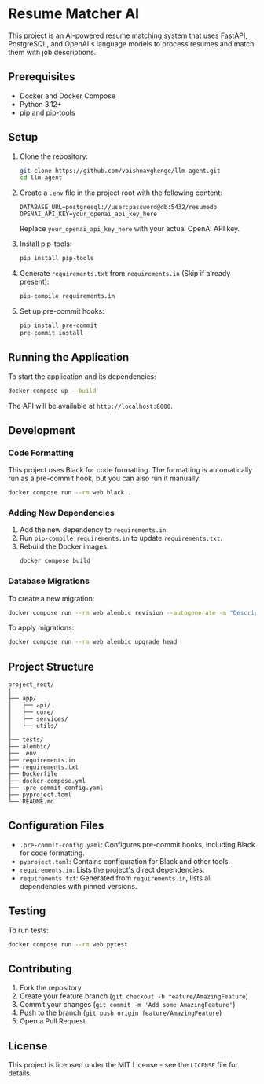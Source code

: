 # Resume Matcher AI

This project is an AI-powered resume matching system that uses FastAPI, PostgreSQL, and OpenAI's language models to process resumes and match them with job descriptions.

## Prerequisites

- Docker and Docker Compose
- Python 3.12+
- pip and pip-tools

## Setup

1. Clone the repository:
   ```bash
   git clone https://github.com/vaishnavghenge/llm-agent.git
   cd llm-agent
   ```

2. Create a `.env` file in the project root with the following content:
   ```
   DATABASE_URL=postgresql://user:password@db:5432/resumedb
   OPENAI_API_KEY=your_openai_api_key_here
   ```
   Replace `your_openai_api_key_here` with your actual OpenAI API key.

3. Install pip-tools:
   ```bash
   pip install pip-tools
   ```

4. Generate `requirements.txt` from `requirements.in` (Skip if already present):
   ```bash
   pip-compile requirements.in
   ```

5. Set up pre-commit hooks:
   ```bash
   pip install pre-commit
   pre-commit install
   ```

## Running the Application

To start the application and its dependencies:

```bash
docker compose up --build
```

The API will be available at `http://localhost:8000`.

## Development

### Code Formatting

This project uses Black for code formatting. The formatting is automatically run as a pre-commit hook, but you can also run it manually:

```bash
docker compose run --rm web black .
```

### Adding New Dependencies

1. Add the new dependency to `requirements.in`.
2. Run `pip-compile requirements.in` to update `requirements.txt`.
3. Rebuild the Docker images:
   ```bash
   docker compose build
   ```

### Database Migrations

To create a new migration:

```bash
docker compose run --rm web alembic revision --autogenerate -m "Description of the change"
```

To apply migrations:

```bash
docker compose run --rm web alembic upgrade head
```

## Project Structure

```
project_root/
│
├── app/
│   ├── api/
│   ├── core/
│   ├── services/
│   └── utils/
│
├── tests/
├── alembic/
├── .env
├── requirements.in
├── requirements.txt
├── Dockerfile
├── docker-compose.yml
├── .pre-commit-config.yaml
├── pyproject.toml
└── README.md
```

## Configuration Files

- `.pre-commit-config.yaml`: Configures pre-commit hooks, including Black for code formatting.
- `pyproject.toml`: Contains configuration for Black and other tools.
- `requirements.in`: Lists the project's direct dependencies.
- `requirements.txt`: Generated from `requirements.in`, lists all dependencies with pinned versions.

## Testing

To run tests:

```bash
docker compose run --rm web pytest
```

## Contributing

1. Fork the repository
2. Create your feature branch (`git checkout -b feature/AmazingFeature`)
3. Commit your changes (`git commit -m 'Add some AmazingFeature'`)
4. Push to the branch (`git push origin feature/AmazingFeature`)
5. Open a Pull Request

## License

This project is licensed under the MIT License - see the `LICENSE` file for details.